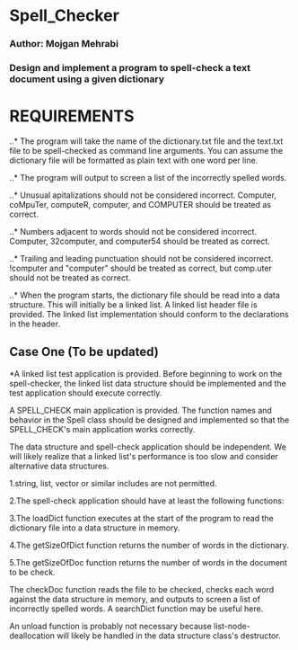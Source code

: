 # Spell_Checker
### Author: Mojgan Mehrabi
### Design and implement a program to spell-check a text document using a given dictionary


# REQUIREMENTS

..* The program will take the name of the dictionary.txt file and the text.txt file to be spell-checked as command line arguments.  You can assume the dictionary file will be formatted as plain text with one word per line.

..* The program will output to screen a list of the incorrectly spelled words.

..* Unusual apitalizations should not be considered incorrect.  Computer, coMpuTer, computeR, computer, and COMPUTER should be treated as correct.

..* Numbers adjacent to words should not be considered incorrect.  Computer, 32computer, and computer54 should be treated as correct.

..* Trailing and leading punctuation should not be considered incorrect.  !computer and "computer" should be treated as correct, but comp.uter should not be treated as correct.

..* When the program starts, the dictionary file should be read into a data structure.  This will initially be a linked list.  A linked list header file is provided.  The linked list implementation should conform to the declarations in the header.

## Case One (To be updated)
*A linked list test application is provided.  Before beginning to work on the spell-checker, the linked list data structure should be implemented and the test application should execute correctly.

A SPELL_CHECK main application is provided.  The function names and behavior in the Spell class should be designed and implemented so that the SPELL_CHECK's main application works correctly.

The data structure and spell-check application should be independent.  We will likely realize that a linked list's  performance is too slow and consider alternative data structures.

1.string, list, vector or similar includes are not permitted. 

2.The spell-check application should have at least the following functions:

3.The loadDict function executes at the start of the program to read the dictionary file into a data structure in memory.

4.The getSizeOfDict function returns the number of words in the dictionary.

5.The getSizeOfDoc function returns the number of words in the document to be check.

The checkDoc function reads the file to be checked, checks each word against the data structure in memory, and outputs to screen a list of incorrectly spelled words.  A searchDict function may be useful here.

An unload function is probably not necessary because list-node-deallocation will likely be handled in the data structure class's destructor.

